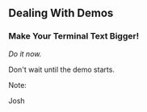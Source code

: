 ## Dealing With Demos

### Make Your Terminal Text Bigger!

_Do it now._

Don't wait until the demo starts.

Note:

Josh
